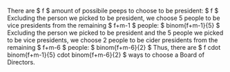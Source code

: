 There are $ f $ amount of possibile peeps to choose to be president: $ f $ 
Excluding the person we picked to be president, we choose 5 people to be vice presidents from the remaining $ f+m-1 $ people: $ binom{f+m-1}{5} $ 
Excluding the person we picked to be president and the 5 people we picked to be vice presidents, we choose 2 people to be cider presidents from the remaining $ f+m-6 $ people: $ binom{f+m-6}{2} $ 
Thus, there are $ f cdot binom{f+m-1}{5} cdot binom{f+m-6}{2} $ ways to choose a Board of Directors.

